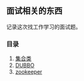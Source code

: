 ## 面试相关的东西
记录这次找工作学习的面试题。

### 目录
1. [集合类](./java/集合类.md)
2. [DUBBO](./dubbo/README.md)
3. [zookeeper](./dubbo/zookeeper.md)
